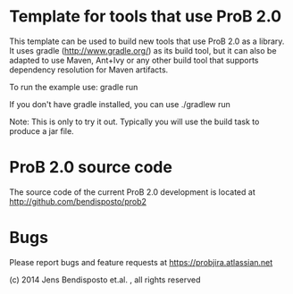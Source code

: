 # Template for tools that use ProB 2.0

This template can be used to build new tools that use ProB 2.0 as a library.
It uses gradle (http://www.gradle.org/) as its build tool, but it can also be adapted to use Maven, Ant+Ivy or any other build tool that supports dependency resolution for Maven artifacts.  

To run the example use: gradle run

If you don't have gradle installed, you can use ./gradlew run

Note: This is only to try it out. Typically you will use the build task to produce a jar file.

# ProB 2.0 source code
The source code of the current ProB 2.0 development is located at http://github.com/bendisposto/prob2

# Bugs
Please report bugs and feature requests at https://probjira.atlassian.net

(c) 2014 Jens Bendisposto et.al. , all rights reserved

